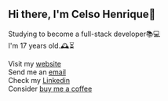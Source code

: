 ## **Hi there, I'm Celso Henrique👋**

Studying to become a full-stack developer📚💻<br>
I'm 17 years old.🕰️⏳<br>

Visit my [website](https://nothiaki.github.io)<br>
Send me an [email](mailto:celsohenrique367@gmail.com)<br>
Check my [Linkedin](https://www.linkedin.com/in/hiaki)<br>
Consider [buy me a coffee](https://www.buymeacoffee.com/hiaki)<br>
